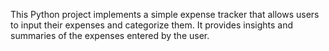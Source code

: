 This Python project implements a simple expense tracker that allows users to input their expenses and categorize them. It provides insights and summaries of the expenses entered by the user.
